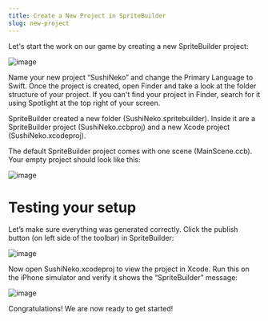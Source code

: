 ```yaml
---
title: Create a New Project in SpriteBuilder
slug: new-project
---
```


Let's start the work on our game by creating a new SpriteBuilder project:

![image](https://s3.amazonaws.com/mgwu-misc/Spritebuilder+Tutorial/Spritebuilder_NewProject.png)

Name your new project “SushiNeko” and change the Primary Language to Swift. Once the project is created, open Finder and take a look at the folder structure of your project. If you can't find your project in Finder, search for it using Spotlight at the top right of your screen. 

<!-- TODO: CONSIDER ADDING IN RELEVENT SCREENSHOT
The folder structure should look something like this:

![image](https://s3.amazonaws.com/mgwu-misc/Spritebuilder+Tutorial/Spritebuilder_Filesystem.png) -->

SpriteBuilder created a new folder (SushiNeko.spritebuilder). Inside it are a SpriteBuilder project (SushiNeko.ccbproj) and a new Xcode project (SushiNeko.xcodeproj).

The default SpriteBuilder project comes with one scene (MainScene.ccb). Your empty project should look like this:

![image](https://s3.amazonaws.com/mgwu-misc/Spritebuilder+Tutorial/Sprtebuilder_EmptyProject.png)

Testing your setup
==================

Let’s make sure everything was generated correctly. Click the publish button (on left side of the toolbar) in SpriteBuilder:

![image](https://s3.amazonaws.com/mgwu-misc/Spritebuilder+Tutorial/Spritebuilder_Publish.png)

Now open SushiNeko.xcodeproj to view the project in Xcode. Run this on the iPhone simulator and verify it shows the “SpriteBuilder” message:

![image](https://s3.amazonaws.com/mgwu-misc/Spritebuilder+Tutorial/Spritebuilder_Xcode_Launch.png)

Congratulations! We are now ready to get started!